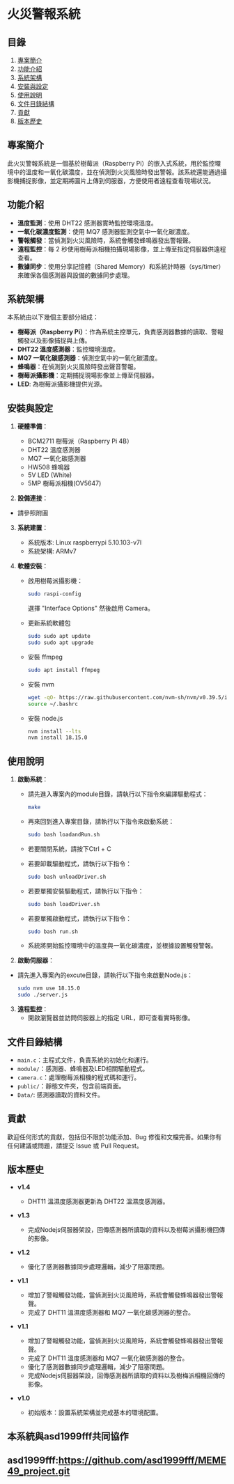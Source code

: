 # 火災警報系統

## 目錄
1. [專案簡介](#專案簡介)
2. [功能介紹](#功能介紹)
3. [系統架構](#系統架構)
4. [安裝與設定](#安裝與設定)
5. [使用說明](#使用說明)
6. [文件目錄結構](#文件目錄結構)
7. [貢獻](#貢獻)
8. [版本歷史](#版本歷史)

## 專案簡介
此火災警報系統是一個基於樹莓派（Raspberry Pi）的嵌入式系統，用於監控環境中的溫度和一氧化碳濃度，並在偵測到火災風險時發出警報。該系統還能通過攝影機捕捉影像，並定期將圖片上傳到伺服器，方便使用者遠程查看現場狀況。

## 功能介紹
- **溫度監測**：使用 DHT22 感測器實時監控環境溫度。
- **一氧化碳濃度監測**：使用 MQ7 感測器監測空氣中一氧化碳濃度。
- **警報觸發**：當偵測到火災風險時，系統會觸發蜂鳴器發出警報聲。
- **遠程監控**：每 2 秒使用樹莓派相機拍攝現場影像，並上傳至指定伺服器供遠程查看。
- **數據同步**：使用分享記憶體（Shared Memory）和系統計時器（sys/timer）來確保各個感測器與設備的數據同步處理。

## 系統架構
本系統由以下幾個主要部分組成：
- **樹莓派（Raspberry Pi）**：作為系統主控單元，負責感測器數據的讀取、警報觸發以及影像捕捉與上傳。
- **DHT22 溫度感測器**：監控環境溫度。
- **MQ7 一氧化碳感測器**：偵測空氣中的一氧化碳濃度。
- **蜂鳴器**：在偵測到火災風險時發出聲音警報。
- **樹莓派攝影機**：定期捕捉現場影像並上傳至伺服器。
- **LED**: 為樹莓派攝影機提供光源。

## 安裝與設定
1. **硬體準備**：
   - BCM2711 樹莓派（Raspberry Pi 4B）
   - DHT22 溫度感測器
   - MQ7 一氧化碳感測器
   - HW508 蜂鳴器
   - 5V LED (White)
   - 5MP 樹莓派相機(OV5647)
  
2.  **設備連接**：
   - 請參照附圖
  
3. **系統建置**：
   - 系統版本: Linux raspberrypi 5.10.103-v7l
   - 系統架構: ARMv7 

4. **軟體安裝**：
   - 啟用樹莓派攝影機：
     ```sh
     sudo raspi-config
     ```
     選擇 "Interface Options" 然後啟用 Camera。
     
   - 更新系統軟體包
     ```sh
     sudo sudo apt update
     sudo sudo apt upgrade
     ```
     
   - 安裝 ffmpeg
     ```sh
     sudo apt install ffmpeg
     ```
     
   - 安裝 nvm
     ```sh
     wget -qO- https://raw.githubusercontent.com/nvm-sh/nvm/v0.39.5/install.sh | bash
     source ~/.bashrc
     ```
     
   - 安裝 node.js
     ```sh
     nvm install --lts
     nvm install 18.15.0
     ```

## 使用說明
1. **啟動系統**：
   - 請先進入專案內的module目錄，請執行以下指令來編譯驅動程式：
      ```sh
      make
      ```
   
   - 再來回到進入專案目錄，請執行以下指令來啟動系統：
      ```sh
      sudo bash loadandRun.sh
      ```
   
   - 若要關閉系統，請按下Ctrl + C
     
   - 若要卸載驅動程式，請執行以下指令：
      ```sh
      sudo bash unloadDriver.sh
      ```
   
   - 若要單獨安裝驅動程式，請執行以下指令：
      ```sh
      sudo bash loadDriver.sh
      ```
   
   - 若要單獨啟動程式，請執行以下指令：
      ```sh
      sudo bash run.sh
      ```
   
   - 系統將開始監控環境中的溫度與一氧化碳濃度，並根據設置觸發警報。
   
2. **啟動伺服器**：
 - 請先進入專案內的excute目錄，請執行以下指令來啟動Node.js：
    ```sh
    sudo nvm use 18.15.0
    sudo ./server.js
    ```
  
3. **遠程監控**：
   - 開啟瀏覽器並訪問伺服器上的指定 URL，即可查看實時影像。

## 文件目錄結構
- `main.c`：主程式文件，負責系統的初始化和運行。
- `module/`：感測器、蜂鳴器及LED相關驅動程式。
- `camera.c`：處理樹莓派相機的程式碼和運行。
- `public/`：靜態文件夾，包含前端頁面。
- `Data/`: 感測器讀取的資料文件。

## 貢獻
歡迎任何形式的貢獻，包括但不限於功能添加、Bug 修復和文檔完善。如果你有任何建議或問題，請提交 Issue 或 Pull Request。


## 版本歷史
- **v1.4**
  - DHT11 溫濕度感測器更新為 DHT22 溫濕度感測器。

- **v1.3**
  - 完成Nodejs伺服器架設，回傳感測器所讀取的資料以及樹莓派攝影機回傳的影像。

- **v1.2**
  - 優化了感測器數據同步處理邏輯，減少了阻塞問題。

- **v1.1**
  - 增加了警報觸發功能，當偵測到火災風險時，系統會觸發蜂鳴器發出警報聲。
  - 完成了 DHT11 溫濕度感測器和 MQ7 一氧化碳感測器的整合。

- **v1.1**
  - 增加了警報觸發功能，當偵測到火災風險時，系統會觸發蜂鳴器發出警報聲。
  - 完成了 DHT11 溫度感測器和 MQ7 一氧化碳感測器的整合。
  - 優化了感測器數據同步處理邏輯，減少了阻塞問題。
  - 完成Nodejs伺服器架設，回傳感測器所讀取的資料以及樹梅派相機回傳的影像。

- **v1.0**
  - 初始版本：設置系統架構並完成基本的環境配置。

## 本系統與asd1999fff共同協作
## asd1999fff:https://github.com/asd1999fff/MEME49_project.git


